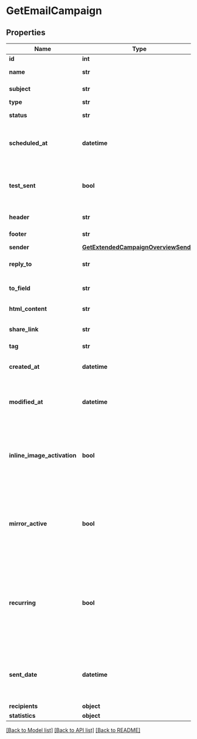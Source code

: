 # GetEmailCampaign

## Properties
Name | Type | Description | Notes
------------ | ------------- | ------------- | -------------
**id** | **int** | ID of the campaign | 
**name** | **str** | Name of the campaign | 
**subject** | **str** | Subject of the campaign | 
**type** | **str** | Type of campaign | 
**status** | **str** | Status of the campaign | 
**scheduled_at** | **datetime** | UTC date-time on which campaign is scheduled (YYYY-MM-DDTHH:mm:ss.SSSZ) | [optional] 
**test_sent** | **bool** | Retrieved the status of test email sending. (true&#x3D;Test email has been sent  false&#x3D;Test email has not been sent) | 
**header** | **str** | Header of the campaign | 
**footer** | **str** | Footer of the campaign | 
**sender** | [**GetExtendedCampaignOverviewSender**](GetExtendedCampaignOverviewSender.md) |  | 
**reply_to** | **str** | Email defined as the \&quot;Reply to\&quot; of the campaign | 
**to_field** | **str** | Customisation of the \&quot;to\&quot; field of the campaign | 
**html_content** | **str** | HTML content of the campaign | 
**share_link** | **str** | Link to share the campaign on social medias | [optional] 
**tag** | **str** | Tag of the campaign | 
**created_at** | **datetime** | Creation UTC date-time of the campaign (YYYY-MM-DDTHH:mm:ss.SSSZ) | 
**modified_at** | **datetime** | UTC date-time of last modification of the campaign (YYYY-MM-DDTHH:mm:ss.SSSZ) | 
**inline_image_activation** | **bool** | Status of inline image. inlineImageActivation &#x3D; false means image can’t be embedded, &amp; inlineImageActivation &#x3D; true means image can be embedded, in the email. | [optional] 
**mirror_active** | **bool** | Status of mirror links in campaign. mirrorActive &#x3D; false means mirror links are deactivated, &amp; mirrorActive &#x3D; true means mirror links are activated, in the campaign | [optional] 
**recurring** | **bool** | FOR TRIGGER ONLY ! Type of trigger campaign.recurring &#x3D; false means contact can receive the same Trigger campaign only once, &amp; recurring &#x3D; true means contact can receive the same Trigger campaign several times | [optional] 
**sent_date** | **datetime** | Sent UTC date-time of the campaign (YYYY-MM-DDTHH:mm:ss.SSSZ). Only available if &#39;status&#39; of the campaign is &#39;sent&#39; | [optional] 
**recipients** | **object** |  | 
**statistics** | **object** |  | 

[[Back to Model list]](../README.md#documentation-for-models) [[Back to API list]](../README.md#documentation-for-api-endpoints) [[Back to README]](../README.md)


